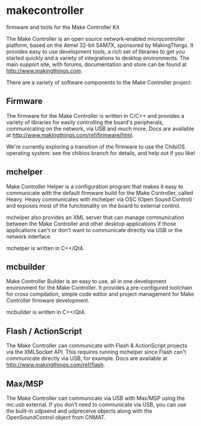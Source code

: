 # makecontroller
firmware and tools for the Make Controller Kit

The Make Controller is an open source network-enabled microcontroller platform, based on the Atmel 32-bit SAM7X, sponsored by MakingThings. It provides easy to use development tools, a rich set of libraries to get you started quickly and a variety of integrations to desktop environments. The main support site, with forums, documentation and store can be found at http://www.makingthings.com.

There are a variety of software components to the Make Controller project:

## Firmware

The firmware for the Make Controller is written in C/C++ and provides a variety of libraries for easily controlling the board's peripherals, communicating on the network, via USB and much more. Docs are available at http://www.makingthings.com/ref/firmware/html.

We're currently exploring a transition of the firmware to use the ChibiOS operating system: see the chibios branch for details, and help out if you like!

## mchelper

Make Controller Helper is a configuration program that makes it easy to communicate with the default firmware build for the Make Controller, called Heavy. Heavy communicates with mchelper via OSC (Open Sound Control) and exposes most of the functionality on the board to external control.

mchelper also provides an XML server that can manage communication between the Make Controller and other desktop applications if those applications can't or don't want to communicate directly via USB or the network interface.

mchelper is written in C++/Qt4.

## mcbuilder

Make Controller Builder is an easy to use, all in one development environment for the Make Controller. It provides a pre-configured toolchain for cross compilation, simple code editor and project management for Make Controller firmware development.

mcbuilder is written in C++/Qt4.

## Flash / ActionScript

The Make Controller can communicate with Flash & ActionScript projects via the XMLSocket API. This requires running mchelper since Flash can't communicate directly via USB, for example. Docs are available at http://www.makingthings.com/ref/flash.

## Max/MSP

The Make Controller can communicate via USB with Max/MSP using the mc.usb external. If you don't need to communicate via USB, you can use the built-in udpsend and udpreceive objects along with the OpenSoundControl object from CNMAT.

